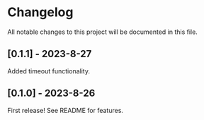 # Changelog

All notable changes to this project will be documented in this file.

## [0.1.1] - 2023-8-27

Added timeout functionality.

## [0.1.0] - 2023-8-26

First release! See README for features.
